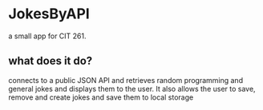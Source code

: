 # JokesByAPI
a small app for CIT 261.

## what does it do?
connects to a public JSON API and retrieves random programming and general jokes and displays them
to the user. It also allows the user to save, remove and create jokes and save them to local storage
